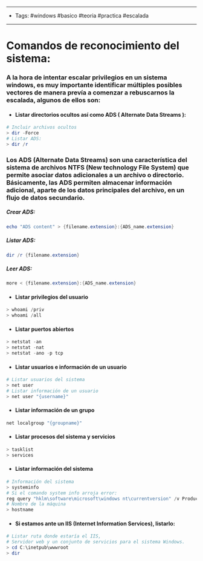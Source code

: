 ----
- Tags: #windows #basico #teoria #practica #escalada 
- ------

# Comandos de reconocimiento del sistema: 

### A la hora de intentar escalar privilegios en un sistema windows, es muy importante identificar múltiples posibles vectores de manera prevía a comenzar a rebuscarnos la escalada, algunos de ellos son:

- #### Listar directorios ocultos así como **ADS ( Alternate Data Streams )**: 
```powershell
# Incluir archivos ocultos
> dir -Force
# Listar ADS: 
> dir /r
```

### Los **ADS (Alternate Data Streams)** son una característica del sistema de archivos **NTFS (New technology File System)** que permite asociar datos adicionales a un archivo o directorio. Básicamente, las **ADS** permiten almacenar información adicional, aparte de los datos principales del archivo, en un flujo de datos secundario.

##### Crear ADS:
```powershell
echo "ADS content" > {filename.extension}:{ADS_name.extension}
```
##### Listar ADS:
```powershell
dir /r {filename.extension}
```
##### Leer ADS:
```powershell
more < {filename.extension}:{ADS_name.extension}
```

- #### Listar privilegios del usuario 
```powershell
> whoami /priv 
> whoami /all
```

- #### Listar puertos abiertos 
```powershell
> netstat -an
> netstat -nat
> netstat -ano -p tcp
```

- #### Listar usuarios e información de un usuario 
```powershell
# Listar usuarios del sistema
> net user 
# Listar información de un usuario
> net user "{username}"

```

- #### Listar información de un grupo
```powershell
net localgroup "{groupname}"
```

- #### Listar procesos del sistema y servicios 
```powershell
> tasklist
> services
```

- #### Listar información del sistema
```powershell
# Información del sistema 
> systeminfo
# Si el comando system info arroja error: 
reg query "hklm\software\microsoft\windows nt\currentversion" /v ProductName
# Nombre de la máquina 
> hostname
```

- #### Si estamos ante un IIS (Internet Information Services), listarlo: 
```powershell
# Listar ruta donde estaría el IIS,
# Servidor web y un conjunto de servicios para el sistema Windows.
> cd C:\inetpub\wwwroot
> dir 
```

